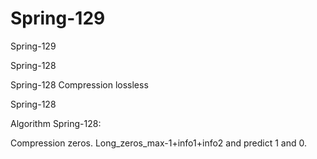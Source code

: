 # Spring-129
Spring-129

Spring-128

Spring-128 Compression lossless

Spring-128

Algorithm Spring-128:

Compression zeros. Long_zeros_max-1+info1+info2 and predict 1 and 0.
